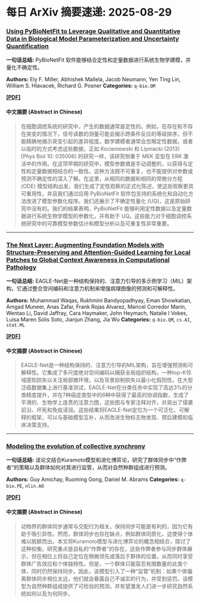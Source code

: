 # 每日 ArXiv 摘要速递: 2025-08-29

### [Using PyBioNetFit to Leverage Qualitative and Quantitative Data in Biological Model Parameterization and Uncertainty Quantification](https://arxiv.org/abs/2508.19420)

**一句话总结:** PyBioNetFit 软件能够结合定性和定量数据进行系统生物学建模，并量化不确定性。

**Authors:** Ely F. Miller, Abhishek Mallela, Jacob Neumann, Yen Ting Lin, William S. Hlavacek, Richard G. Posner
**Categories:** `q-bio.QM`

[**[PDF]**](https://arxiv.org/pdf/2508.19420)

#### 中文摘要 (Abstract in Chinese)

> 在细胞调控系统的研究中，产生的数据通常是定性的。例如，在存在和不存在突变的情况下，信号读数的测量可能会揭示跨条件反应的等级排序，但不能精确地揭示突变引起的差异程度。数学建模者通常会忽略定性数据，或者以临时的方式考虑这些数据，正如 Kocieniewski 和 Lipniacki (2013) [Phys Biol 10: 035006] 的研究一样，该研究侧重于 MEK 亚型在 ERK 激活中的作用。在这项早期的研究中，模型参数值是手动调整的，以获得与定性和定量数据相结合的一致性。这种方法既不可重复，也不能提供对参数或预测不确定性的深入了解。在这里，从相同的数据和相同的常微分方程 (ODE) 模型结构出发，我们生成了定性观察的正式化陈述，使这些观察更具可重用性，并且我们通过应用 PyBioNetFit 软件包支持的系统化和自动化方法改进了模型参数化程序。我们还展示了不确定性量化 (UQ)，这是原始研究中没有的。我们的结果表明，PyBioNetFit 能够利用定性数据以及定量数据进行系统生物学模型的参数化，并有助于 UQ。这些能力对于细胞调控系统研究中的可靠模型参数估计和模型分析以及可重复性非常重要。

---

### [The Next Layer: Augmenting Foundation Models with Structure-Preserving and Attention-Guided Learning for Local Patches to Global Context Awareness in Computational Pathology](https://arxiv.org/abs/2508.19914)

**一句话总结:** EAGLE-Net是一种结构保持的、注意力引导的多示例学习（MIL）架构，它通过整合空间编码和注意力机制来增强病理图像的预测和可解释性。

**Authors:** Muhammad Waqas, Rukhmini Bandyopadhyay, Eman Showkatian, Amgad Muneer, Anas Zafar, Frank Rojas Alvarez, Maricel Corredor Marin, Wentao Li, David Jaffray, Cara Haymaker, John Heymach, Natalie I Vokes, Luisa Maren Solis Soto, Jianjun Zhang, Jia Wu
**Categories:** `q-bio.QM`, `cs.AI`, `stat.ML`

[**[PDF]**](https://arxiv.org/pdf/2508.19914)

#### 中文摘要 (Abstract in Chinese)

> EAGLE-Net是一种结构保持的、注意力引导的MIL架构，旨在增强预测和可解释性。它集成了多尺度绝对空间编码以捕获全局组织结构，一种top-K邻域感知损失以关注局部微环境，以及背景抑制损失以最小化假阳性。在大型泛癌数据集上进行基准测试，EAGLE-Net在分类任务中实现了高达3%的分类精度提升，并在7种癌症类型中的6种中获得了最高的协调指数，生成了平滑的、生物学上连贯的注意力图，这些图与专家注释对齐，并突出了侵袭前沿、坏死和免疫浸润。这些结果将EAGLE-Net定位为一个可泛化、可解释的框架，可以与基础模型互补，从而改进生物标志物发现、预后建模和临床决策支持。

---

### [Modeling the evolution of collective synchrony](https://arxiv.org/abs/2508.20006)

**一句话总结:** 该论文结合Kuramoto模型和进化博弈论，研究了群体同步中“作弊者”的策略以及群体如何对其进行监管，从而对自然种群组成进行预测。

**Authors:** Guy Amichay, Ruoming Gong, Daniel M. Abrams
**Categories:** `q-bio.PE`, `nlin.AO`

[**[PDF]**](https://arxiv.org/pdf/2508.20006)

#### 中文摘要 (Abstract in Chinese)

> 动物界的群体同步通常与交配行为相关。保持同步可能是有利的，因为它有助于吸引异性。然而，群体同步也存在缺点，例如群体同质化，这使得个体难以脱颖而出。本文将Kuramoto模型与进化博弈论的概念相结合，探讨了这种权衡。研究重点是自私的“作弊者”的存在，这些作弊者参与同步群体展示，但在相位上将自己定位在稍微领先或落后于群体的位置，从而同时享受群体广告效应和个体独特性。但是，一个群体只能容忍有限数量的此类个体，同时仍然保持同步。因此，该模型引入了一种“监管”机制：如果个体偏离群体同步相位太远，他们就会暴露自己不诚实的行为，并受到惩罚。该模型为自然种群组成提供了可检验的预测，并有望激发人们进一步研究自然系统如何以及为何同步。
